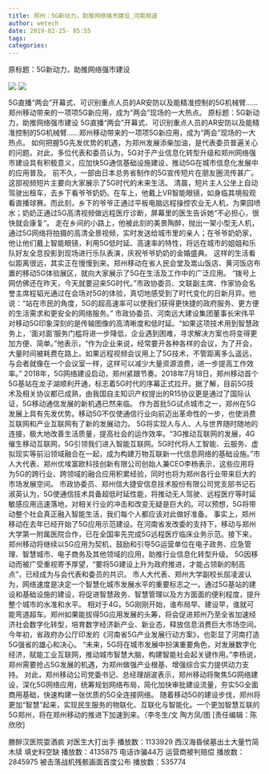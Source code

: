 ```yaml
---
title: 郑州：5G新动力，助推网络强市建设_河南频道
author: wetech
date: 2019-02-25- 05:55
tags: 
categories: 
---
```

原标题：5G新动力，助推网络强市建设
<!-- more -->
                
<img align="center" border="0" src="http://p3.ifengimg.com/a/2019_09/c3fe6f6bfe26497_size95_w400_h266.jpg" />
                
<img align="center" border="0" src="http://p2.ifengimg.com/a/2016/0810/204c433878d5cf9size1_w16_h16.png" />
            
5G直播“两会”开幕式、可识别重点人员的AR安防以及能精准控制的5G机械臂……郑州移动带来的一项项5G新应用，成为“两会”现场的一大热点。
原标题：5G新动力，助推网络强市建设
5G直播“两会”开幕式、可识别重点人员的AR安防以及能精准控制的5G机械臂……郑州移动带来的一项项5G新应用，成为“两会”现场的一大热点。
如何把握5G先发优势的机遇，为郑州发展添柴加油，是代表委员普遍关心的问题。对此，多位代表和委员认为，5G对于产业信息化转型升级和郑州网络强市建设具有积极意义，应加快5G通信基础设施建设，推动5G在城市信息化发展中的应用普及。
前不久，一部由日本总务省制作的5G宣传短片在朋友圈流传甚广。这部视频短片主要向大家展示了5G时代的未来生活。
清晨，短片主人公坐上自动驾驶出租车，去乡下看爷爷奶奶。在车上，他戴上VR智能眼镜，如身临其境般观看直播球赛。而此刻，乡下的爷爷正通过平板电脑远程操控农业无人机，为果园喷水；奶奶正通过5G高清视频做远程医疗诊断，屏幕里的医生告诉她“不必担心，很快就会康复”。
走在乡间的小路上，他被此刻的美景陶醉，抛出一架小型无人机，通过5G网络将拍摄的高清全景视频，实时发送给城市里的亲人；在爷爷奶奶家，他让他们戴上智能眼镜，利用5G低时延、高速率的特性，将远在城市的姐姐和乐队好友全息投影到现场进行乐队表演，庆祝爷爷奶奶的金婚盛典。
这样的生活看似距离很远，其实正在慢慢到来。郑州移动在省人民会堂及嵩山饭店、黄河饭店布置的移动5G体验展区，就向大家展示了5G在生活及工作中的广泛应用。
“拨号上网仿佛还在昨天，今天就要迎来5G时代。”市政协委员、文联副主席、作家协会名誉主席程韬光通过在会场对5G的体验，真切地感受到了时代变化的日新月异。他说：“站在市民的角度，5G的超高速率可以使我们获得更快捷的政府服务、更方便的生活需求和更安全的网络服务。”
市政协委员、河南远大建设集团董事长宋伟平对移动5G印象深刻的是传输图像的高清晰度和低时延。“如果这项技术用到智慧政务上，‘面对面’服务门槛将进一步降低，企业遇到困难，寻求解决方案也将变得更加方便、简单。”他表示，“作为企业来说，经常要开各种各样的会议，为了开会，大量时间被耗费在路上。如果远程视频会议用上了5G技术，不管距离多么遥远，与会者就像在一个会议室一样，这样可以减少大量资源浪费，进一步提高工作效率。”
2018年，5G网络建设启动，郑州紧跟节奏。2018年7月18日，郑州移动首个5G基站在龙子湖顺利开通，标志着5G时代的序幕正式拉开。据了解，目前5G技术及相关协议都已成熟，由我国自主知识产权提出的R15协议更是通过了国际认证，5G移动通信发展的新机遇已然来临。
作为首批5G试点城市之一，郑州在5G发展上具有先发优势。移动5G不仅使通信行业向前迈出革命性的一步，也使消费互联网和产业互联网有了新的发展动力。
5G将实现人与人、人与世界随时随地的连接，极大地改善生活质量，提高社会的运作效率。“3G推动互联网的发展，4G催生移动互联网，5G引领我们进入智能互联网。5G时代将人工智能、云服务、虚拟现实等前沿领域融合在一起，成为构建万物互联新一代信息网络的基础设施。”市人大代表、郑州优埃富欧科技创新有限公司创始人兼CEO李杨表示，这些应用将为5G的跨行业、跨领域的融合应用积累经验，同时也将为郑州各行业带来巨大的市场发展空间。
市政协委员、郑州信大捷安信息技术股份有限公司党支部书记石淑英认为，5G使通信技术具备超低时延性能，将推动无人驾驶、远程医疗等时延敏感应用迅速落地，对相关行业的冲击和改变无疑是巨大的。可以预想，5G将带动整个社会真正融入智能生活，我们每个人都应该对此做好准备。
事实上，郑州移动在去年已经开始了5G应用示范建设。在河南省发改委的支持下，移动与郑州大学第一附属医院合作，已在全国率先完成5G远程医疗临床业务示范。接下来，郑州移动将继续以5G应用为契机，鼓励和引导5G运营单位在电子政务、应急管理、智慧城市、电子商务及其他领域的应用，助推行业信息化转型升级。
5G因移动而被广受重视寄予厚望，“要将5G建设上升为政府推进，才能占领新的制高点”，已经成为与会代表和委员的共识。
市人大代表、郑州大学副校长屈凌波认为，网络速度是决定一个智慧化城市发展水平的重要标志之一。通过5G基站的建设和基础设施的建设，将促进智慧政务、智慧管理以及方方面面的便利程度，提升整个城市的水准和水平。
相对于4G，5G刚刚开始，谁布局早、建设早，谁就可能弯道超车。郑州如果能拔得5G应用发展的头筹，将会促进郑州乃至全省加速经济社会数字化转型，培育数字经济新产业、新业态，释放信息消费巨大市场空间。今年初，省政府办公厅印发的《河南省5G产业发展行动方案》，也彰显了河南打造5G强省的雄心和决心。
“未来，5G将在城市发展中扮演重要角色，对发展数字化经济，赋能工业互联网，推动城市智慧大脑，构建智能社会起关键作用。”李杨说，郑州需要抢占5G发展的机遇，为郑州做强产业根基、增强综合实力提供动力支持。
对此，郑州移动公司党委书记、总经理胡波表示，郑州移动将聚焦5G网络建设，深化5G网络应用，统筹规划网络布局，简化加快审批建设流量，夯实5G全面商用基础，快速构建一张优质的5G全连接网络。
随着移动5G的建设步伐，郑州将更加“智慧”起来，实现民生服务的物联化、互联化与智能化。一个更加智慧互联的5G郑州，将在郑州移动的推进下加速到来。（李冬生/文 陶方凤/图
[责任编辑：陈欣欣]
            
滕醉汉医院耍酒疯 对医生大打出手
播放数：1133929
西汉海昏侯墓出土大量竹简木牍 填史料空缺
播放数：4135875
电话诈骗44万 运营商被判赔偿
播放数：2845975
被击落战机残骸画面首度公布
播放数：535774

